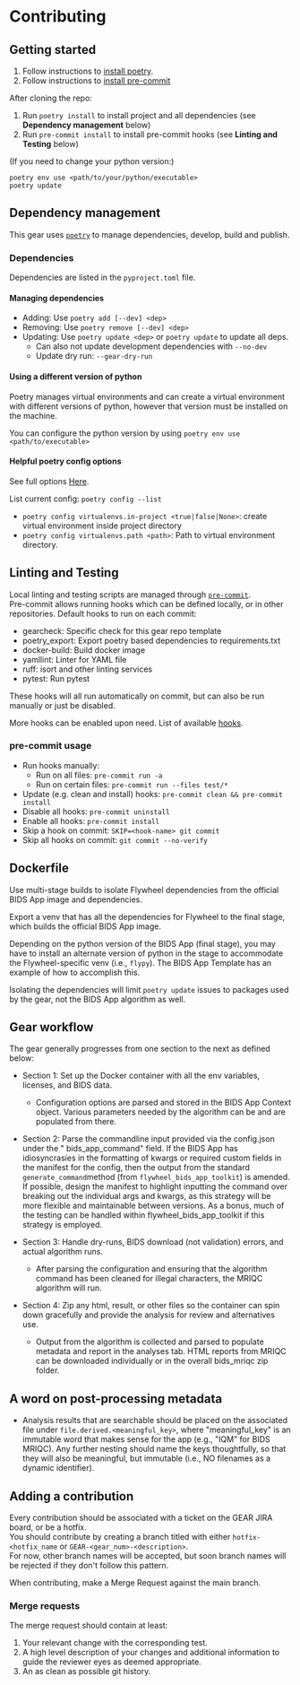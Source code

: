 # Contributing

## Getting started

1. Follow instructions
   to [install poetry](https://python-poetry.org/docs/#installation).
2. Follow instructions to [install pre-commit](https://pre-commit.com/#install)

After cloning the repo:

1. Run `poetry install` to install project and all dependencies
   (see **Dependency management** below)
2. Run `pre-commit install` to install pre-commit hooks
   (see **Linting and Testing** below)

(If you need to change your python version:)

```shell
poetry env use <path/to/your/python/executable>
poetry update
```

## Dependency management

This gear uses [`poetry`](https://python-poetry.org/) to manage dependencies,
develop, build and publish.

### Dependencies

Dependencies are listed in the `pyproject.toml` file.

#### Managing dependencies

- Adding: Use `poetry add [--dev] <dep>`
- Removing: Use `poetry remove [--dev] <dep>`
- Updating: Use `poetry update <dep>` or `poetry update` to update all deps.
  - Can also not update development dependencies with `--no-dev`
  - Update dry run: `--gear-dry-run`

#### Using a different version of python

Poetry manages virtual environments and can create a virtual environment
with different versions of python,
however that version must be installed on the machine.

You can configure the python version
by using `poetry env use <path/to/executable>`

#### Helpful poetry config options

See full
options [Here](https://python-poetry.org/docs/configuration/#available-settings).

List current config: `poetry config --list`

- `poetry config virtualenvs.in-project <true|false|None>`:
  create virtual environment inside project directory
- `poetry config virtualenvs.path <path>`: Path to virtual environment directory.

## Linting and Testing

Local linting and testing scripts
are managed through [`pre-commit`](https://pre-commit.com/).  
Pre-commit allows running hooks which can be defined locally, or in other
repositories. Default hooks to run on each commit:

- gearcheck: Specific check for this gear repo template
- poetry_export: Export poetry based dependencies to requirements.txt
- docker-build: Build docker image
- yamllint: Linter for YAML file
- ruff: isort and other linting services
- pytest: Run pytest

These hooks will all run automatically on commit, but can also be run manually
or just be disabled.

More hooks can be enabled upon need. List of available
[hooks](https://gitlab.com/flywheel-io/tools/etc/qa-ci#table-of-contents).

### pre-commit usage

- Run hooks manually:
  - Run on all files: `pre-commit run -a`
  - Run on certain files: `pre-commit run --files test/*`
- Update (e.g. clean and install) hooks: `pre-commit clean && pre-commit install`
- Disable all hooks: `pre-commit uninstall`
- Enable all hooks: `pre-commit install`
- Skip a hook on commit: `SKIP=<hook-name> git commit`
- Skip all hooks on commit: `git commit --no-verify`

## Dockerfile

Use multi-stage builds to isolate Flywheel dependencies from the official BIDS App
image and dependencies.

Export a venv that has all the dependencies for Flywheel to the final stage, which
builds the official BIDS App image.

Depending on the python version of the BIDS App (final stage), you may have to
install an alternate version of python in the stage to accommodate the
Flywheel-specific venv (i.e., `flypy`). The BIDS App Template has an example of how
to accomplish this.

Isolating the dependencies will limit `poetry update` issues to packages used by the
gear, not the BIDS App algorithm as well.

## Gear workflow

The gear generally progresses from one section to the next as defined below:

- Section 1: Set up the Docker container with all the env variables, licenses, and BIDS
  data.

  - Configuration options are parsed and stored in the BIDS App Context object.
    Various parameters needed by the algorithm can be and are populated from there.

- Section 2: Parse the commandline input provided via the config.json under the "
  bids_app_command" field. If the BIDS App has idiosyncrasies in the formatting of
  kwargs or required custom fields in the manifest for the config, then the output from
  the standard `generate_command`method (from `flywheel_bids_app_toolkit`) is amended.
  If possible, design the manifest to highlight inputting the command over breaking out
  the individual args and kwargs, as this strategy will be more flexible and
  maintainable between versions. As a bonus, much of the testing can be handled within
  flywheel_bids_app_toolkit if this strategy is employed.

- Section 3: Handle dry-runs, BIDS download (not validation) errors, and actual
  algorithm runs.

  - After parsing the configuration and ensuring that the algorithm command has been
    cleaned for illegal characters, the MRIQC algorithm will run.

- Section 4: Zip any html, result, or other files so the container can spin down
  gracefully and provide the analysis for review and alternatives use.
  - Output from the algorithm is collected and parsed to populate metadata and report
    in the analyses tab. HTML reports from MRIQC can be downloaded individually or in
    the overall bids_mriqc zip folder.

## A word on post-processing metadata

- Analysis results that are searchable should be placed on the associated file
  under `file.derived.<meaningful_key>`, where "meaningful_key" is an immutable word
  that makes sense for the app (e.g., "IQM" for BIDS MRIQC). Any further nesting should
  name the keys thoughtfully, so that they will also be meaningful, but immutable (i.e.,
  NO filenames as a dynamic identifier).

## Adding a contribution

Every contribution should be
associated with a ticket on the GEAR JIRA board, or be a hotfix.  
You should contribute by creating
a branch titled with either `hotfix-<hotfix_name` or `GEAR-<gear_num>-<description>`.  
For now, other branch names will be accepted,
but soon branch names will be rejected
if they don't follow this pattern.

When contributing, make a Merge Request against the main branch.

### Merge requests

The merge request should contain at least:

1. Your relevant change with the corresponding test.
1. A high level description of your changes and additional information to guide
   the reviewer eyes as deemed appropriate.
1. An as clean as possible git history.
